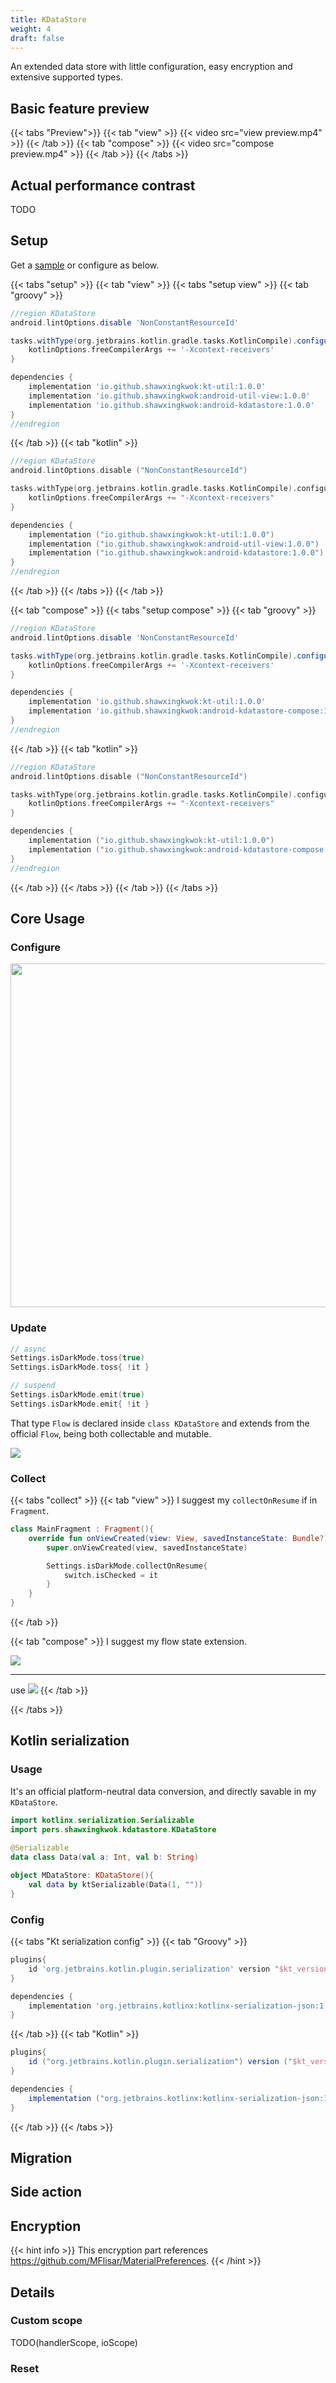 ```yaml
---
title: KDataStore 
weight: 4
draft: false
---
```


An extended data store with little configuration, easy encryption and extensive supported types.

## Basic feature preview
{{< tabs "Preview">}}
{{< tab "view" >}}
{{< video src="view preview.mp4" >}}
{{< /tab >}}
{{< tab "compose" >}}
{{< video src="compose preview.mp4" >}}
{{< /tab >}}
{{< /tabs >}}

## Actual performance contrast
TODO

## Setup
Get a [sample](demo.zip) or configure as below.

{{< tabs "setup" >}}
{{< tab "view" >}}
{{< tabs "setup view" >}}
{{< tab "groovy" >}}
```groovy
//region KDataStore
android.lintOptions.disable 'NonConstantResourceId'

tasks.withType(org.jetbrains.kotlin.gradle.tasks.KotlinCompile).configureEach{
    kotlinOptions.freeCompilerArgs += '-Xcontext-receivers'
}

dependencies {
    implementation 'io.github.shawxingkwok:kt-util:1.0.0'
    implementation 'io.github.shawxingkwok:android-util-view:1.0.0'
    implementation 'io.github.shawxingkwok:android-kdatastore:1.0.0'
}
//endregion
```
{{< /tab >}}
{{< tab "kotlin" >}}

```kotlin
//region KDataStore
android.lintOptions.disable ("NonConstantResourceId")

tasks.withType(org.jetbrains.kotlin.gradle.tasks.KotlinCompile).configureEach{
    kotlinOptions.freeCompilerArgs += "-Xcontext-receivers"
}

dependencies {
    implementation ("io.github.shawxingkwok:kt-util:1.0.0")
    implementation ("io.github.shawxingkwok:android-util-view:1.0.0")
    implementation ("io.github.shawxingkwok:android-kdatastore:1.0.0")
}
//endregion
```
{{< /tab >}}
{{< /tabs >}}
{{< /tab >}}

{{< tab "compose" >}}
{{< tabs "setup compose" >}}
{{< tab "groovy" >}}
```groovy
//region KDataStore
android.lintOptions.disable 'NonConstantResourceId'

tasks.withType(org.jetbrains.kotlin.gradle.tasks.KotlinCompile).configureEach{
    kotlinOptions.freeCompilerArgs += '-Xcontext-receivers'
}

dependencies {
    implementation 'io.github.shawxingkwok:kt-util:1.0.0'
    implementation 'io.github.shawxingkwok:android-kdatastore-compose:1.0.0'
}
//endregion
```
{{< /tab >}}
{{< tab "kotlin" >}}

```kotlin
//region KDataStore
android.lintOptions.disable ("NonConstantResourceId")

tasks.withType(org.jetbrains.kotlin.gradle.tasks.KotlinCompile).configureEach{
    kotlinOptions.freeCompilerArgs += "-Xcontext-receivers"
}

dependencies {
    implementation ("io.github.shawxingkwok:kt-util:1.0.0")
    implementation ("io.github.shawxingkwok:android-kdatastore-compose:1.0.0")
}
//endregion
```
{{< /tab >}}
{{< /tabs >}}
{{< /tab >}}
{{< /tabs >}}

## Core Usage
### Configure 
<image src="config.png" width=550></image>

### Update  
```kotlin
// async
Settings.isDarkMode.toss(true)
Settings.isDarkMode.toss{ !it }

// suspend 
Settings.isDarkMode.emit(true)
Settings.isDarkMode.emit{ !it }
```
That type `Flow` is declared inside `class KDataStore` and extends from the official `Flow`, being both
collectable and mutable.

<image src="flow.png"></image>

### Collect
{{< tabs "collect" >}}
{{< tab "view" >}}
I suggest my `collectOnResume` if in `Fragment`.
```kotlin
class MainFragment : Fragment(){
    override fun onViewCreated(view: View, savedInstanceState: Bundle?) {
        super.onViewCreated(view, savedInstanceState)

        Settings.isDarkMode.collectOnResume{
            switch.isChecked = it
        }
    }
}
```
{{< /tab >}}

{{< tab "compose" >}}
I suggest my flow state extension.

<image src="_compose collection.png"></image>

---

use
<image src="compose collection.png"></image>
{{< /tab >}}

{{< /tabs >}}

## Kotlin serialization
### Usage
It's an official platform-neutral data conversion, and directly savable in my `KDataStore`.

```kotlin
import kotlinx.serialization.Serializable
import pers.shawxingkwok.kdatastore.KDataStore
        
@Serializable
data class Data(val a: Int, val b: String)

object MDataStore: KDataStore(){
    val data by ktSerializable(Data(1, ""))
}
```

### Config
{{< tabs "Kt serialization config" >}}
{{< tab "Groovy" >}}
```groovy
plugins{
    id 'org.jetbrains.kotlin.plugin.serialization' version "$kt_version"
}
```

```groovy
dependencies {
    implementation 'org.jetbrains.kotlinx:kotlinx-serialization-json:1.5.0'
}
```
{{< /tab >}}
{{< tab "Kotlin" >}}
```groovy
plugins{
    id ("org.jetbrains.kotlin.plugin.serialization") version ("$kt_version")
}
```

```groovy
dependencies {
    implementation ("org.jetbrains.kotlinx:kotlinx-serialization-json:1.5.0")
}
```
{{< /tab >}}
{{< /tabs >}}

## Migration

## Side action 

## Encryption

{{< hint info >}}
This encryption part references https://github.com/MFlisar/MaterialPreferences.
{{< /hint >}}
## Details
### Custom scope
TODO(handlerScope, ioScope)

### Reset
